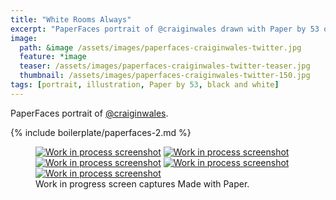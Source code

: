 ```yaml
---
title: "White Rooms Always"
excerpt: "PaperFaces portrait of @craiginwales drawn with Paper by 53 on an iPad."
image: 
  path: &image /assets/images/paperfaces-craiginwales-twitter.jpg 
  feature: *image
  teaser: /assets/images/paperfaces-craiginwales-twitter-teaser.jpg
  thumbnail: /assets/images/paperfaces-craiginwales-twitter-150.jpg
tags: [portrait, illustration, Paper by 53, black and white]
---
```


PaperFaces portrait of [@craiginwales](https://twitter.com/craiginwales).

{% include boilerplate/paperfaces-2.md %}

<figure class="third">
  <a href="/assets/images/paperfaces-craiginwales-process-1-lg.jpg"><img src="/assets/images/paperfaces-craiginwales-process-1-600.jpg" alt="Work in process screenshot"></a>
  <a href="/assets/images/paperfaces-craiginwales-process-2-lg.jpg"><img src="/assets/images/paperfaces-craiginwales-process-2-600.jpg" alt="Work in process screenshot"></a>
  <a href="/assets/images/paperfaces-craiginwales-process-3-lg.jpg"><img src="/assets/images/paperfaces-craiginwales-process-3-600.jpg" alt="Work in process screenshot"></a>
  <a href="/assets/images/paperfaces-craiginwales-process-4-lg.jpg"><img src="/assets/images/paperfaces-craiginwales-process-4-600.jpg" alt="Work in process screenshot"></a>
  <a href="/assets/images/paperfaces-craiginwales-process-5-lg.jpg"><img src="/assets/images/paperfaces-craiginwales-process-5-600.jpg" alt="Work in process screenshot"></a>
  <figcaption>Work in progress screen captures Made with Paper.</figcaption>
</figure>
